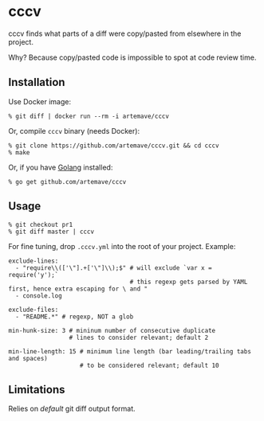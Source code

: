 cccv
====

cccv finds what parts of a diff were copy/pasted from elsewhere in the project.

Why? Because copy/pasted code is impossible to spot at code review time.

## Installation

Use Docker image:

    % git diff | docker run --rm -i artemave/cccv

Or, compile `cccv` binary (needs Docker):

    % git clone https://github.com/artemave/cccv.git && cd cccv
    % make

Or, if you have [Golang](http://golang.org/doc/install) installed:

    % go get github.com/artemave/cccv

## Usage
```
% git checkout pr1
% git diff master | cccv
```

For fine tuning, drop `.cccv.yml` into the root of your project. Example:
```
exclude-lines:
  - "require\\(['\"].+['\"]\\);$" # will exclude `var x = require('y');`
                                  # this regexp gets parsed by YAML first, hence extra escaping for \ and "
  - console.log

exclude-files:
  - "README.*" # regexp, NOT a glob

min-hunk-size: 3 # mininum number of consecutive duplicate
                 # lines to consider relevant; default 2

min-line-length: 15 # minimum line length (bar leading/trailing tabs and spaces)
                    # to be considered relevant; default 10
```

## Limitations

Relies on _default_ git diff output format.
